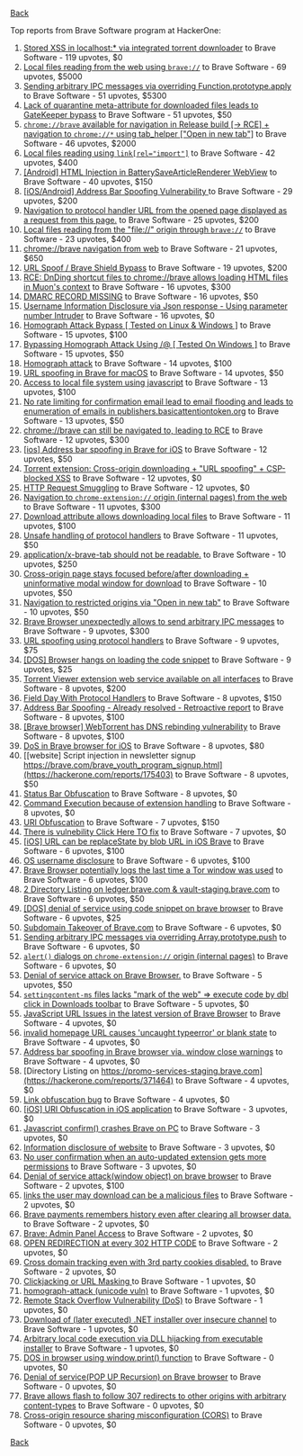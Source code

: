 [Back](../README.md)

Top reports from Brave Software program at HackerOne:

1. [Stored XSS in localhost:* via integrated torrent downloader](https://hackerone.com/reports/681617) to Brave Software - 119 upvotes, $0
2. [Local files reading from the web using `brave://`](https://hackerone.com/reports/390013) to Brave Software - 69 upvotes, $5000
3. [Sending arbitrary IPC messages via overriding Function.prototype.apply](https://hackerone.com/reports/188086) to Brave Software - 51 upvotes, $5300
4. [Lack of quarantine meta-attribute for downloaded files leads to GateKeeper bypass](https://hackerone.com/reports/374106) to Brave Software - 51 upvotes, $50
5. [`chrome://brave` available for navigation in Release build [-\> RCE] + navigation to `chrome://*` using tab_helper ["Open in new tab"]](https://hackerone.com/reports/395737) to Brave Software - 46 upvotes, $2000
6. [Local files reading using `link[rel="import"]`](https://hackerone.com/reports/375329) to Brave Software - 42 upvotes, $400
7. [[Android] HTML Injection in BatterySaveArticleRenderer WebView](https://hackerone.com/reports/176065) to Brave Software - 40 upvotes, $150
8. [[iOS/Android] Address Bar Spoofing Vulnerability ](https://hackerone.com/reports/175958) to Brave Software - 29 upvotes, $200
9. [Navigation to protocol handler URL from the opened page displayed as a request from this page.](https://hackerone.com/reports/374969) to Brave Software - 25 upvotes, $200
10. [Local files reading from the "file://" origin through `brave://`](https://hackerone.com/reports/390362) to Brave Software - 23 upvotes, $400
11. [chrome://brave navigation from web](https://hackerone.com/reports/415967) to Brave Software - 21 upvotes, $650
12. [URL Spoof / Brave Shield Bypass](https://hackerone.com/reports/255991) to Brave Software - 19 upvotes, $200
13. [RCE: DnDing shortcut files to chrome://brave allows loading HTML files in Muon's context](https://hackerone.com/reports/415258) to Brave Software - 16 upvotes, $300
14. [DMARC RECORD MISSING](https://hackerone.com/reports/491753) to Brave Software - 16 upvotes, $50
15. [Username Information Disclosure via Json response - Using parameter number Intruder](https://hackerone.com/reports/812351) to Brave Software - 16 upvotes, $0
16. [Homograph Attack Bypass [ Tested on Linux & Windows ]](https://hackerone.com/reports/268984) to Brave Software - 15 upvotes, $100
17. [Bypassing Homograph Attack Using /@ [ Tested On Windows ]](https://hackerone.com/reports/317931) to Brave Software - 15 upvotes, $50
18. [Homograph attack](https://hackerone.com/reports/175286) to Brave Software - 14 upvotes, $100
19. [URL spoofing in Brave for macOS](https://hackerone.com/reports/369086) to Brave Software - 14 upvotes, $50
20. [Access to local file system using javascript](https://hackerone.com/reports/175979) to Brave Software - 13 upvotes, $100
21. [No rate limiting for confirmation email lead to email flooding and leads to enumeration of emails in publishers.basicattentiontoken.org](https://hackerone.com/reports/854793) to Brave Software - 13 upvotes, $50
22. [chrome://brave can still be navigated to, leading to RCE](https://hackerone.com/reports/415178) to Brave Software - 12 upvotes, $300
23. [[ios] Address bar spoofing in Brave for iOS](https://hackerone.com/reports/176929) to Brave Software - 12 upvotes, $50
24. [Torrent extension: Cross-origin downloading + "URL spoofing" + CSP-blocked XSS](https://hackerone.com/reports/378864) to Brave Software - 12 upvotes, $0
25. [HTTP Request Smuggling](https://hackerone.com/reports/866382) to Brave Software - 12 upvotes, $0
26. [Navigation to `chrome-extension://` origin (internal pages) from the web](https://hackerone.com/reports/378805) to Brave Software - 11 upvotes, $300
27. [Download attribute allows downloading local files](https://hackerone.com/reports/258710) to Brave Software - 11 upvotes, $100
28. [Unsafe handling of protocol handlers](https://hackerone.com/reports/369185) to Brave Software - 11 upvotes, $50
29. [application/x-brave-tab should not be readable.](https://hackerone.com/reports/258578) to Brave Software - 10 upvotes, $250
30. [Cross-origin page stays focused before/after downloading + uninformative modal window for download](https://hackerone.com/reports/375259) to Brave Software - 10 upvotes, $50
31. [Navigation to restricted origins via "Open in new tab"](https://hackerone.com/reports/369218) to Brave Software - 10 upvotes, $50
32. [Brave Browser unexpectedly allows to send arbitrary IPC messages](https://hackerone.com/reports/187542) to Brave Software - 9 upvotes, $300
33. [URL spoofing using protocol handlers](https://hackerone.com/reports/373721) to Brave Software - 9 upvotes, $75
34. [[DOS] Browser hangs on loading the code snippet](https://hackerone.com/reports/181686) to Brave Software - 9 upvotes, $25
35. [Torrent Viewer extension web service available on all interfaces](https://hackerone.com/reports/300181) to Brave Software - 8 upvotes, $200
36. [Field Day With Protocol Handlers](https://hackerone.com/reports/416040) to Brave Software - 8 upvotes, $150
37. [Address Bar Spoofing - Already resolved - Retroactive report](https://hackerone.com/reports/175779) to Brave Software - 8 upvotes, $100
38. [[Brave browser] WebTorrent has DNS rebinding vulnerability](https://hackerone.com/reports/663729) to Brave Software - 8 upvotes, $100
39. [DoS in Brave browser for iOS](https://hackerone.com/reports/357665) to Brave Software - 8 upvotes, $80
40. [[website] Script injection in newsletter signup https://brave.com/brave_youth_program_signup.html](https://hackerone.com/reports/175403) to Brave Software - 8 upvotes, $50
41. [Status Bar Obfuscation](https://hackerone.com/reports/175701) to Brave Software - 8 upvotes, $0
42. [Command Execution because of extension handling](https://hackerone.com/reports/188078) to Brave Software - 8 upvotes, $0
43. [URI Obfuscation](https://hackerone.com/reports/175529) to Brave Software - 7 upvotes, $150
44. [There is vulnebility Click Here TO fix](https://hackerone.com/reports/319036) to Brave Software - 7 upvotes, $0
45. [[iOS] URL can be replaceState by blob URL in iOS Brave](https://hackerone.com/reports/215044) to Brave Software - 6 upvotes, $100
46. [OS username disclosure](https://hackerone.com/reports/258585) to Brave Software - 6 upvotes, $100
47. [Brave Browser potentially logs the last time a Tor window was used](https://hackerone.com/reports/1024668) to Brave Software - 6 upvotes, $100
48. [2 Directory Listing on ledger.brave.com & vault-staging.brave.com](https://hackerone.com/reports/175320) to Brave Software - 6 upvotes, $50
49. [[DOS] denial of service using code snippet on brave browser](https://hackerone.com/reports/181558) to Brave Software - 6 upvotes, $25
50. [Subdomain Takeover of Brave.com](https://hackerone.com/reports/175397) to Brave Software - 6 upvotes, $0
51. [Sending arbitrary IPC messages via overriding Array.prototype.push](https://hackerone.com/reports/188561) to Brave Software - 6 upvotes, $0
52. [`alert()` dialogs on `chrome-extension://` origin (internal pages)](https://hackerone.com/reports/378809) to Brave Software - 6 upvotes, $0
53. [Denial of service attack on Brave Browser.](https://hackerone.com/reports/176066) to Brave Software - 5 upvotes, $50
54. [`settingcontent-ms` files lacks "mark of the web" =\> execute code by dbl click in Downloads toolbar](https://hackerone.com/reports/377206) to Brave Software - 5 upvotes, $0
55. [JavaScript URL Issues in the latest version of Brave Browser](https://hackerone.com/reports/176083) to Brave Software - 4 upvotes, $0
56. [invalid homepage URL causes 'uncaught typeerror' or blank state](https://hackerone.com/reports/177184) to Brave Software - 4 upvotes, $0
57. [Address bar spoofing in Brave browser via. window close warnings](https://hackerone.com/reports/208834) to Brave Software - 4 upvotes, $0
58. [Directory Listing on https://promo-services-staging.brave.com](https://hackerone.com/reports/371464) to Brave Software - 4 upvotes, $0
59. [Link obfuscation bug](https://hackerone.com/reports/669440) to Brave Software - 4 upvotes, $0
60. [[iOS] URI Obfuscation in iOS application](https://hackerone.com/reports/176159) to Brave Software - 3 upvotes, $0
61. [Javascript confirm() crashes Brave on PC](https://hackerone.com/reports/176076) to Brave Software - 3 upvotes, $0
62. [Information disclosure of website](https://hackerone.com/reports/179121) to Brave Software - 3 upvotes, $0
63. [No user confirmation when an auto-updated extension gets more permissions](https://hackerone.com/reports/199243) to Brave Software - 3 upvotes, $0
64. [Denial of service attack(window object) on brave browser](https://hackerone.com/reports/176197) to Brave Software - 2 upvotes, $100
65. [links the user may download can be a malicious files](https://hackerone.com/reports/182557) to Brave Software - 2 upvotes, $0
66. [Brave payments remembers history even after clearing all browser data.](https://hackerone.com/reports/203088) to Brave Software - 2 upvotes, $0
67. [Brave: Admin Panel Access](https://hackerone.com/reports/175366) to Brave Software - 2 upvotes, $0
68. [OPEN REDIRECTION at every 302 HTTP CODE](https://hackerone.com/reports/369447) to Brave Software - 2 upvotes, $0
69. [Cross domain tracking even with 3rd party cookies disabled.](https://hackerone.com/reports/331428) to Brave Software - 2 upvotes, $0
70. [Clickjacking or URL Masking ](https://hackerone.com/reports/204198) to Brave Software - 1 upvotes, $0
71. [homograph-attack (unicode vuln)](https://hackerone.com/reports/221461) to Brave Software - 1 upvotes, $0
72. [Remote Stack Overflow Vulnerability (DoS)](https://hackerone.com/reports/181061) to Brave Software - 1 upvotes, $0
73. [Download of (later executed) .NET installer over insecure channel](https://hackerone.com/reports/272231) to Brave Software - 1 upvotes, $0
74. [Arbitrary local code execution via DLL hijacking from executable installer](https://hackerone.com/reports/272221) to Brave Software - 1 upvotes, $0
75. [DOS in browser using window.print() function](https://hackerone.com/reports/176364) to Brave Software - 0 upvotes, $0
76. [Denial of service(POP UP Recursion) on Brave browser](https://hackerone.com/reports/179248) to Brave Software - 0 upvotes, $0
77. [Brave allows flash to follow 307 redirects to other origins with arbitrary content-types](https://hackerone.com/reports/449478) to Brave Software - 0 upvotes, $0
78. [Cross-origin resource sharing misconfiguration (CORS)](https://hackerone.com/reports/954512) to Brave Software - 0 upvotes, $0


[Back](../README.md)